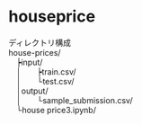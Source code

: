 # houseprice  
ディレクトリ構成  
house-prices/  
&emsp;┝input/  
&emsp;│&emsp;&emsp;┝train.csv/  
&emsp;│&emsp;&emsp;└test.csv/  
&emsp;│output/  
&emsp;│&emsp;&emsp;└sample_submission.csv/  
&emsp;└house price3.ipynb/  
       
